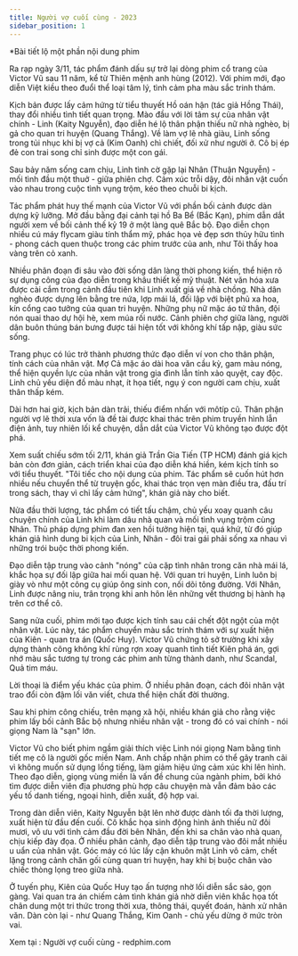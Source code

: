 ```yaml
---
title: Người vợ cuối cùng - 2023
sidebar_position: 1
---
```

*Bài tiết lộ một phần nội dung phim

Ra rạp ngày 3/11, tác phẩm đánh dấu sự trở lại dòng phim cổ trang của Victor Vũ sau 11 năm, kể từ Thiên mệnh anh hùng (2012). Với phim mới, đạo diễn Việt kiều theo đuổi thể loại tâm lý, tình cảm pha màu sắc trinh thám.

Kịch bản được lấy cảm hứng từ tiểu thuyết Hồ oán hận (tác giả Hồng Thái), thay đổi nhiều tình tiết quan trọng. Mào đầu với lời tâm sự của nhân vật chính - Linh (Kaity Nguyễn), đạo diễn hé lộ thân phận thiếu nữ nhà nghèo, bị gả cho quan tri huyện (Quang Thắng). Về làm vợ lẽ nhà giàu, Linh sống trong tủi nhục khi bị vợ cả (Kim Oanh) chì chiết, đối xử như người ở. Cô bị ép đẻ con trai song chỉ sinh được một con gái.

Sau bảy năm sống cam chịu, Linh tình cờ gặp lại Nhân (Thuận Nguyễn) - mối tình đầu một thuở - giữa phiên chợ. Cảm xúc trỗi dậy, đôi nhân vật cuốn vào nhau trong cuộc tình vụng trộm, kéo theo chuỗi bi kịch.

Tác phẩm phát huy thế mạnh của Victor Vũ với phần bối cảnh được dàn dựng kỹ lưỡng. Mở đầu bằng đại cảnh tại hồ Ba Bể (Bắc Kạn), phim dẫn dắt người xem về bối cảnh thế kỷ 19 ở một làng quê Bắc bộ. Đạo diễn chọn nhiều cú máy flycam giàu tính thẩm mỹ, phác họa vẻ đẹp sơn thủy hữu tình - phong cách quen thuộc trong các phim trước của anh, như Tôi thấy hoa vàng trên cỏ xanh.

Nhiều phân đoạn đi sâu vào đời sống dân làng thời phong kiến, thể hiện rõ sự dụng công của đạo diễn trong khâu thiết kế mỹ thuật. Nét văn hóa xưa được cài cắm trong cảnh đầu tiên khi Linh xuất giá về nhà chồng. Nhà dân nghèo được dựng lên bằng tre nứa, lợp mái lá, đối lập với biệt phủ xa hoa, kín cổng cao tưởng của quan tri huyện. Những phụ nữ mặc áo tứ thân, đội nón quai thao dự hội hè, xem múa rối nước. Cảnh phiên chợ giữa làng, người dân buôn thúng bán bưng được tái hiện tốt với không khí tấp nập, giàu sức sống.

Trang phục có lúc trở thành phương thức đạo diễn ví von cho thân phận, tính cách của nhân vật. Mợ Cả mặc áo dài hoa văn cầu kỳ, gam màu nóng, thể hiện quyền lực của nhân vật trong gia đình lẫn tính xảo quyệt, cay độc. Linh chủ yếu diện đồ màu nhạt, ít họa tiết, ngụ ý con người cam chịu, xuất thân thấp kém.

Dài hơn hai giờ, kịch bản dàn trải, thiếu điểm nhấn với môtíp cũ. Thân phận người vợ lẽ thời xưa vốn là đề tài được khai thác trên phim truyền hình lẫn điện ảnh, tuy nhiên lối kể chuyện, dẫn dắt của Victor Vũ không tạo được đột phá.

Xem suất chiếu sớm tối 2/11, khán giả Trần Gia Tiến (TP HCM) đánh giá kịch bản còn đơn giản, cách triển khai của đạo diễn khá hiền, kém kịch tính so với tiểu thuyết. "Tôi tiếc cho nội dung của phim. Tác phẩm sẽ cuốn hút hơn nhiều nếu chuyển thể từ truyện gốc, khai thác trọn vẹn màn điều tra, đấu trí trong sách, thay vì chỉ lấy cảm hứng", khán giả này cho biết.

Nửa đầu thời lượng, tác phẩm có tiết tấu chậm, chủ yếu xoay quanh câu chuyện chính của Linh khi làm dâu nhà quan và mối tình vụng trộm cùng Nhân. Thủ pháp dựng phim đan xen hồi tưởng hiện tại, quá khứ, từ đó giúp khán giả hình dung bi kịch của Linh, Nhân - đôi trai gái phải sống xa nhau vì những trói buộc thời phong kiến.

Đạo diễn tập trung vào cảnh "nóng" của cặp tình nhân trong căn nhà mái lá, khắc họa sự đối lập giữa hai mối quan hệ. Với quan tri huyện, Linh luôn bị giày vò như một công cụ giúp ông sinh con, nối dõi tông đường. Với Nhân, Linh được nâng niu, trân trọng khi anh hôn lên những vết thương bị hành hạ trên cơ thể cô.

Sang nửa cuối, phim mới tạo được kịch tính sau cái chết đột ngột của một nhân vật. Lúc này, tác phẩm chuyển màu sắc trinh thám với sự xuất hiện của Kiên - quan tra án (Quốc Huy). Victor Vũ chứng tỏ sở trường khi xây dựng thành công không khí rùng rợn xoay quanh tình tiết Kiên phá án, gợi nhớ màu sắc tương tự trong các phim anh từng thành danh, như Scandal, Quả tim máu.

Lời thoại là điểm yếu khác của phim. Ở nhiều phân đoạn, cách đôi nhân vật trao đổi còn đậm lối văn viết, chưa thể hiện chất đời thường.

Sau khi phim công chiếu, trên mạng xã hội, nhiều khán giả cho rằng việc phim lấy bối cảnh Bắc bộ nhưng nhiều nhân vật - trong đó có vai chính - nói giọng Nam là "sạn" lớn.

Victor Vũ cho biết phim ngầm giải thích việc Linh nói giọng Nam bằng tình tiết mẹ cô là người gốc miền Nam. Anh chấp nhận phim có thể gây tranh cãi vì không muốn sử dụng lồng tiếng, làm giảm hiệu ứng cảm xúc khi lên hình. Theo đạo diễn, giọng vùng miền là vấn đề chung của ngành phim, bởi khó tìm được diễn viên địa phương phù hợp câu chuyện mà vẫn đảm bảo các yếu tố danh tiếng, ngoại hình, diễn xuất, độ hợp vai.

Trong dàn diễn viên, Kaity Nguyễn bật lên nhờ được dành tối đa thời lượng, xuất hiện từ đầu đến cuối. Cô khắc họa sinh động hình ảnh thiếu nữ đôi mươi, vô ưu với tình cảm đầu đời bên Nhân, đến khi sa chân vào nhà quan, chịu kiếp đày đọa. Ở nhiều phân cảnh, đạo diễn tập trung vào đôi mắt nhiều u uẩn của nhân vật. Góc máy có lúc lấy cận khuôn mặt Linh vô cảm, chết lặng trong cảnh chăn gối cùng quan tri huyện, hay khi bị buộc chân vào chiếc thòng lọng treo giữa nhà.

Ở tuyến phụ, Kiên của Quốc Huy tạo ấn tượng nhờ lối diễn sắc sảo, gọn gàng. Vai quan tra án chiếm cảm tình khán giả nhờ diễn viên khắc họa tốt chân dung một tri thức trong thời xưa, thông thái, quyết đoán, hành xử nhân văn. Dàn còn lại - như Quang Thắng, Kim Oanh - chủ yếu dừng ở mức tròn vai.

Xem tại : Người vợ cuối cùng - redphim.com